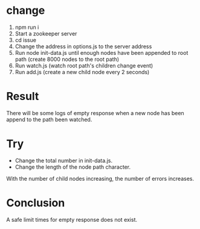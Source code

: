 # change

1. npm run i
2. Start a zookeeper server
2. cd issue
3. Change the address in options.js to the server address
3. Run node init-data.js until enough nodes have been appended to root path (create 8000 nodes to the root path)
4. Run watch.js (watch root path's children change event)
5. Run add.js (create a new child node every 2 seconds)

# Result

There will be some logs of empty response when a new node has been append to the path been watched.

# Try

* Change the total number in init-data.js.
* Change the length of the node path character.

With the number of child nodes increasing, the number of errors increases.

# Conclusion

A safe limit times for empty response does not exist.